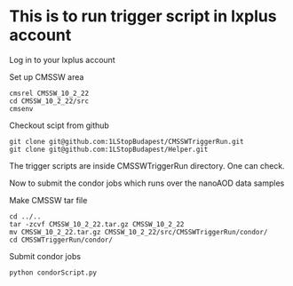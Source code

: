 # This is to run trigger script in lxplus account

Log in to your lxplus account

Set up CMSSW area

```
cmsrel CMSSW_10_2_22
cd CMSSW_10_2_22/src
cmsenv
```
Checkout scipt from github

```
git clone git@github.com:1LStopBudapest/CMSSWTriggerRun.git
git clone git@github.com:1LStopBudapest/Helper.git
```
The trigger scripts are inside CMSSWTriggerRun directory. One can check. 

Now to submit the condor jobs which runs over the nanoAOD data samples

Make CMSSW tar file

```
cd ../..
tar -zcvf CMSSW_10_2_22.tar.gz CMSSW_10_2_22
mv CMSSW_10_2_22.tar.gz CMSSW_10_2_22/src/CMSSWTriggerRun/condor/
cd CMSSWTriggerRun/condor/
```

Submit condor jobs
```
python condorScript.py
```
